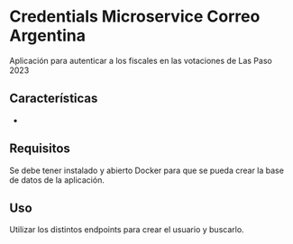 # Credentials Microservice Correo Argentina

Aplicación para autenticar a los fiscales en las votaciones de Las Paso 2023

## Características

-

## Requisitos

Se debe tener instalado y abierto Docker para que se pueda crear la base de datos de la aplicación.


## Uso

Utilizar los distintos endpoints para crear el usuario y buscarlo.